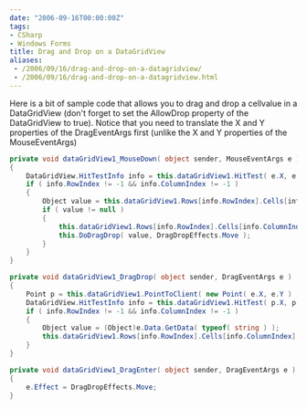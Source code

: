 ```yaml
---
date: "2006-09-16T00:00:00Z"
tags:
- CSharp
- Windows Forms
title: Drag and Drop on a DataGridView
aliases:
 - /2006/09/16/drag-and-drop-on-a-datagridview/
 - /2006/09/16/drag-and-drop-on-a-datagridview.html
---
```

Here is a bit of sample code that allows you to drag and drop a cellvalue in a DataGridView (don't forget to set the AllowDrop property of the DataGridView to true). Notice that you need to translate the X and Y properties of the DragEventArgs first (unlike the X and Y properties of the MouseEventArgs)

```csharp
private void dataGridView1_MouseDown( object sender, MouseEventArgs e )
{
	DataGridView.HitTestInfo info = this.dataGridView1.HitTest( e.X, e.Y );
	if ( info.RowIndex != -1 && info.ColumnIndex != -1 )
	{
		Object value = this.dataGridView1.Rows[info.RowIndex].Cells[info.ColumnIndex].Value;
		if ( value != null )
		{
			this.dataGridView1.Rows[info.RowIndex].Cells[info.ColumnIndex].Value = null;
			this.DoDragDrop( value, DragDropEffects.Move );
		}
	}
}

private void dataGridView1_DragDrop( object sender, DragEventArgs e )
{
	Point p = this.dataGridView1.PointToClient( new Point( e.X, e.Y ) );
	DataGridView.HitTestInfo info = this.dataGridView1.HitTest( p.X, p.Y );
	if ( info.RowIndex != -1 && info.ColumnIndex != -1 )
	{
		Object value = (Object)e.Data.GetData( typeof( string ) );
		this.dataGridView1.Rows[info.RowIndex].Cells[info.ColumnIndex].Value = value;
	}
}

private void dataGridView1_DragEnter( object sender, DragEventArgs e )
{
	e.Effect = DragDropEffects.Move;
}
```
